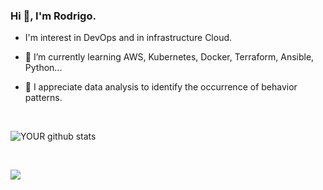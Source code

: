 
### Hi 👋, I'm Rodrigo.

- I'm interest in DevOps and in infrastructure Cloud.

- 🌱 I’m currently learning AWS, Kubernetes, Docker, Terraform, Ansible, Python...

- 🔭 I appreciate data analysis to identify the occurrence of behavior patterns. 

<br/>

![YOUR github stats](https://github-readme-stats.vercel.app/api?username=rodrigoemereciano&theme=bear&show_icons=true)

<br />

[<img src="https://img.shields.io/badge/linkedin-%230077B5.svg?&style=for-the-badge&logo=linkedin&logoColor=white" />](https://www.linkedin.com/in/rodrigo-emereciano-a7003780/)

